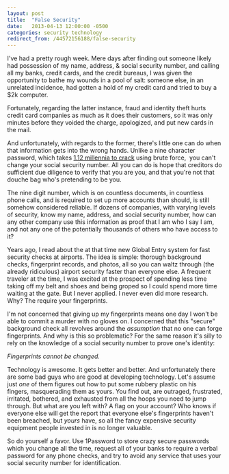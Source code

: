 ```yaml
---
layout: post
title:  "False Security"
date:   2013-04-13 12:00:00 -0500
categories: security technology
redirect_from: /44572156188/false-security
---
```


I've had a pretty rough week. Mere days after finding out someone likely had possession of my name, address, &amp; social security number, and calling all my banks, credit cards, and the credit bureaus, I was given the opportunity to bathe my wounds in a pool of salt: someone else, in an unrelated incidence, had gotten a hold of my credit card and tried to buy a $2k computer.&nbsp;

Fortunately, regarding the latter instance, fraud and identity theft hurts credit card companies as much as it does their customers, so it was only minutes before they voided the charge, apologized, and put new cards in the mail.

And unfortunately, with regards to the former, there's little one can do when that information gets into the wrong hands. Unlike a nine character password, which takes [1.12&nbsp;millennia to crack](http://petercompernolle.com/blog/post/41553345903/passwords) using brute force,&nbsp;&nbsp;you can't change your social security number. All you can do is hope that creditors do sufficient due diligence to verify that you are you, and that you're not that douche bag who's pretending to be you.

The nine digit number, which is on countless documents, in countless phone calls, and is required to set up more accounts than should, is still somehow considered reliable. If dozens of companies, with varying levels of security, know my name, address, and social security number, how can any other company use this information as proof that I am who I say I am, and not any one of the potentially thousands of others who have access to it?

Years ago, I read about the at that time new Global Entry system for fast security checks at airports. The idea is simple: thorough background checks, fingerprint records, and photos, all so you can waltz through (the already ridiculous) airport security faster than everyone else. A frequent traveler at the time, I was excited at the prospect of spending less time taking off my belt and shoes and being groped so I could spend more time waiting at the gate. But I never applied. I never even did more research. Why? The require your fingerprints.&nbsp;

I'm not concerned that giving up my fingerprints means one day I won't be able to commit a murder with no gloves on. I concerned that this "secure" background check all revolves around the&nbsp;_assumption_ that no one can forge fingerprints.&nbsp;And why is this so problematic?&nbsp;For the same reason it's silly to rely on the knowledge of a social security number to prove one's identity:&nbsp;

_Fingerprints cannot be changed._

Technology is awesome. It gets better and better. And unfortunately there are some bad guys who are good at developing technology. Let's assume just&nbsp;_one_ of them figures out how to put some rubbery plastic on his fingers,&nbsp;masquerading&nbsp;them as yours. You find out, are outraged, frustrated, irritated, bothered, and exhausted from all the hoops you need to jump through. But what are you left with? A flag on your account? Who knows if everyone else will get the report that&nbsp;everyone else's fingerprints haven't been breached, but&nbsp;_yours_ have, so all the fancy expensive security equipment people invested in is no longer valuable.

So do yourself a favor. Use 1Password to store crazy secure passwords which you change all the time, request all of your banks to require a verbal password for any phone checks, and try to avoid any service that uses your social security number for identification.
